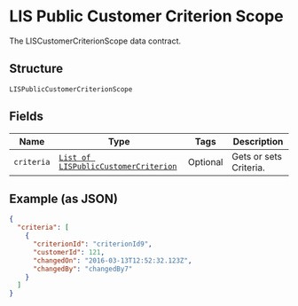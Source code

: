 
# LIS Public Customer Criterion Scope

The LISCustomerCriterionScope data contract.

## Structure

`LISPublicCustomerCriterionScope`

## Fields

| Name | Type | Tags | Description |
|  --- | --- | --- | --- |
| `criteria` | [`List of LISPublicCustomerCriterion`](../../doc/models/lis-public-customer-criterion.md) | Optional | Gets or sets Criteria. |

## Example (as JSON)

```json
{
  "criteria": [
    {
      "criterionId": "criterionId9",
      "customerId": 121,
      "changedOn": "2016-03-13T12:52:32.123Z",
      "changedBy": "changedBy7"
    }
  ]
}
```


